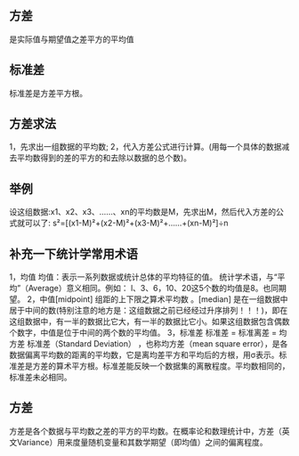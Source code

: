 ## 方差
是实际值与期望值之差平方的平均值
## 标准差
标准差是方差平方根。
## 方差求法
1，先求出一组数据的平均数;
2，代入方差公式进行计算。(用每一个具体的数据减去平均数得到的差的平方的和去除以数据的总个数)。

## 举例
设这组数据:x1、x2、x3、……、xn的平均数是M，先求出M，然后代入方差的公式就可以了:
s²=[(x1-M)²+(x2-M)²+(x3-M)²+……+(xn-M)²]÷n


## 补充一下统计学常用术语
1，均值
均值：表示一系列数据或统计总体的平均特征的值。
统计学术语，与“平均”（Average）意义相同。例如： l、3、6，10、20这5个数的均值是8。也同期望。
2，中值[midpoint]
组距的上下限之算术平均数 。[median] 是在一组数据中居于中间的数(特别注意的地方是：这组数据之前已经经过升序排列！！！)，即在这组数据中，有一半的数据比它大，有一半的数据比它小。如果这组数据包含偶数个数字，中值是位于中间的两个数的平均值。
3，标准差
标准差 = 标准离差 = 均方差
标准差（Standard Deviation） ，也称均方差（mean square error），是各数据偏离平均数的距离的平均数，它是离均差平方和平均后的方根，用σ表示。标准差是方差的算术平方根。标准差能反映一个数据集的离散程度。平均数相同的，标准差未必相同。
## 方差
方差是各个数据与平均数之差的平方的平均数。在概率论和数理统计中，方差（英文Variance）用来度量随机变量和其数学期望（即均值）之间的偏离程度。